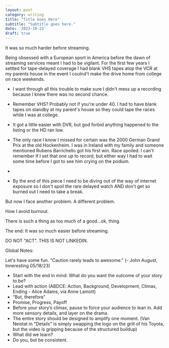 ```yaml
---
layout: post
category: writing
title: "Title Goes Here"
subtitle: "Subtitle goes here."
date: '2023-10-23'
draft: true
---
```


<!-- I'm abandoning this essay. Two weeks in a row it's pulling teeth and I don't believe in the idea. -->

It was so much harder before streaming.

Being obsessed with a European sport in America before the dawn of streaming services meant I had to be vigilant. For the first few years I settled for tape-delayed coverage I had blank VHS tapes atop the VCR at my parents house in the event I coulnd't make the drive home from college on race weekends. 

- I want through all this trouble to make sure I didn't mess up a recording because I knew there was no second chance.
- Remember VHS? Probably not if you're under 40. I had to have blank tapes on standby at my parent's house so they could tape the races while I was at college.
- It got a little easier with DVR, but god forbid anything happened to the listing or the HD ran low.
- The only race I know I missed for certain was the 2000 German Grand Prix at the old Hockenheim. I was in Ireland with my family and someone mentioned Rubens Barrichello got his first win. Race spoiled. I can't remember if I set that one up to record, but either way I had to wait some time before I got to see him crying on the podium.
- 

- By the end of this piece I need to be diving out of the way of internet exposure so I don't spoil the rare delayed watch AND don't get so burned out I need to take a break.

But now I face another problem. A different problem. 

How I avoid burnout.

There is such a thing as too much of a good...ok, thing. 


The end: It was so much easier before streaming.

DO NOT "ACT". THIS IS NOT LINKEDIN.

Global Notes:

Let's have some fun. "Caution rarely leads to awesome." (- John August, Inneresting 05/18/23)

- Start with the end in mind: What do you want the outcome of your story to be?
- Lead with action (ABDCE: Action, Background, Development, Climax, Ending - Alice Adams, via Anne Lamott)
- “But, therefore”
- Promise, Progress, Payoff
- Before your story’s climax, pause to force your audience to lean in. Add more sensory details, and layer on the drama.
- The entire story should be designed to amplify one moment. (Van Neistat in "Details" is simply swapping the logo on the grill of his Toyota, but the video is gripping because of the structured buildup)
- What did we learn?
- Do you, but be consistent.
